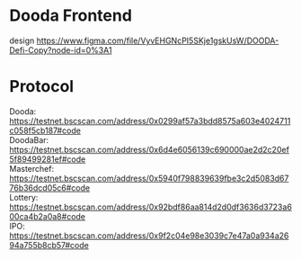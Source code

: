 # Dooda Frontend

design https://www.figma.com/file/VyvEHGNcPI5SKje1gskUsW/DOODA-Defi-Copy?node-id=0%3A1 

# Protocol

Dooda: https://testnet.bscscan.com/address/0x0299af57a3bdd8575a603e4024711c058f5cb187#code
<br>
DoodaBar: https://testnet.bscscan.com/address/0x6d4e6056139c690000ae2d2c20ef5f89499281ef#code
<br>
Masterchef: https://testnet.bscscan.com/address/0x5940f798839639fbe3c2d5083d6776b36dcd05c6#code
<br>
Lottery: https://testnet.bscscan.com/address/0x92bdf86aa814d2d0df3636d3723a600ca4b2a0a8#code
<br>
IPO: https://testnet.bscscan.com/address/0x9f2c04e98e3039c7e47a0a934a2694a755b8cb57#code

